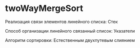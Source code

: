 # twoWayMergeSort
Реализация связи элементов линейного списка: Стек

Способ организации линейного связанный список: Указатели

Алгоритм сортировки: Естественным двухпутевым слиянием
